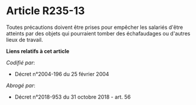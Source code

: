 # Article R235-13

Toutes précautions doivent être prises pour empêcher les salariés d'être atteints par des objets qui pourraient tomber des
échafaudages ou d'autres lieux de travail.

**Liens relatifs à cet article**

_Codifié par_:

  - Décret n°2004-196 du 25 février 2004

_Abrogé par_:

  - Décret n°2018-953 du 31 octobre 2018 - art. 56
